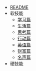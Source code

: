 * [README](/)
* 软技能
	* [学习篇](学习篇.md)
	* [生活篇](生活篇.md)
	* [思考篇](思考篇.md)
	* [行动篇](行动篇.md)
	* [英语篇](英语篇.md)
	* [财富篇](财富篇.md)
	* [名声篇](名声篇.md)
* 硬技能